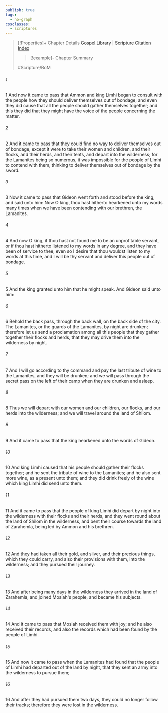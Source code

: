 ```yaml
---
publish: true
tags:
  - no-graph
cssclasses:
  - scriptures
---
```

>[!Properties]+ Chapter Details
>[Gospel Library](https://churchofjesuschrist.org/study/scriptures/bofm/mosiah/22?lang=eng)    |    [Scripture Citation Index](https://scriptures.byu.edu/#0d416::c0d416)
>>[!example]- Chapter Summary
>> 
> 
>
>#Scripture/BoM
###### 1
1 And now it came to pass that Ammon and king Limhi began to consult with the people how they should deliver themselves out of bondage; and even they did cause that all the people should gather themselves together; and this they did that they might have the voice of the people concerning the matter.
###### 2
2 And it came to pass that they could find no way to deliver themselves out of bondage, except it were to take their women and children, and their flocks, and their herds, and their tents, and depart into the wilderness; for the Lamanites being so numerous, it was impossible for the people of Limhi to contend with them, thinking to deliver themselves out of bondage by the sword.
###### 3
3 Now it came to pass that Gideon went forth and stood before the king, and said unto him: Now O king, thou hast hitherto hearkened unto my words many times when we have been contending with our brethren, the Lamanites.
###### 4
4 And now O king, if thou hast not found me to be an unprofitable servant, or if thou hast hitherto listened to my words in any degree, and they have been of service to thee, even so I desire that thou wouldst listen to my words at this time, and I will be thy servant and deliver this people out of bondage.
###### 5
5 And the king granted unto him that he might speak. And Gideon said unto him:
###### 6
6 Behold the back pass, through the back wall, on the back side of the city. The Lamanites, or the guards of the Lamanites, by night are drunken; therefore let us send a proclamation among all this people that they gather together their flocks and herds, that they may drive them into the wilderness by night.
###### 7
7 And I will go according to thy command and pay the last tribute of wine to the Lamanites, and they will be drunken; and we will pass through the secret pass on the left of their camp when they are drunken and asleep.
###### 8
8 Thus we will depart with our women and our children, our flocks, and our herds into the wilderness; and we will travel around the land of Shilom.
###### 9
9 And it came to pass that the king hearkened unto the words of Gideon.
###### 10
10 And king Limhi caused that his people should gather their flocks together; and he sent the tribute of wine to the Lamanites; and he also sent more wine, as a present unto them; and they did drink freely of the wine which king Limhi did send unto them.
###### 11
11 And it came to pass that the people of king Limhi did depart by night into the wilderness with their flocks and their herds, and they went round about the land of Shilom in the wilderness, and bent their course towards the land of Zarahemla, being led by Ammon and his brethren.
###### 12
12 And they had taken all their gold, and silver, and their precious things, which they could carry, and also their provisions with them, into the wilderness; and they pursued their journey.
###### 13
13 And after being many days in the wilderness they arrived in the land of Zarahemla, and joined Mosiah's people, and became his subjects.
###### 14
14 And it came to pass that Mosiah received them with joy; and he also received their records, and also the records which had been found by the people of Limhi.
###### 15
15 And now it came to pass when the Lamanites had found that the people of Limhi had departed out of the land by night, that they sent an army into the wilderness to pursue them;
###### 16
16 And after they had pursued them two days, they could no longer follow their tracks; therefore they were lost in the wilderness.

